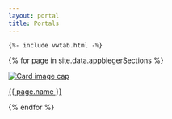 ```yaml
---
layout: portal
title: Portals 
---
```


<div class="container"> 


    {%- include vwtab.html -%}

  <div class="row">

 
 
  <div class="row d-flex justify-content-center" >



 {% for page in site.data.appbiegerSections %}
 
  <a href="{{ page.link }}"  target="_blank" class="btn ">
 
<div class="shadow-sm p-3 mb-3 bg-white rounded" style="width: 10rem;">  
  <img class="" src="./img/{{ page.image }}" alt="Card image cap">  
</div>
<p class="text-secondary">{{ page.name }}</p>

</a>



{% endfor %}

  </div>
</div>
 